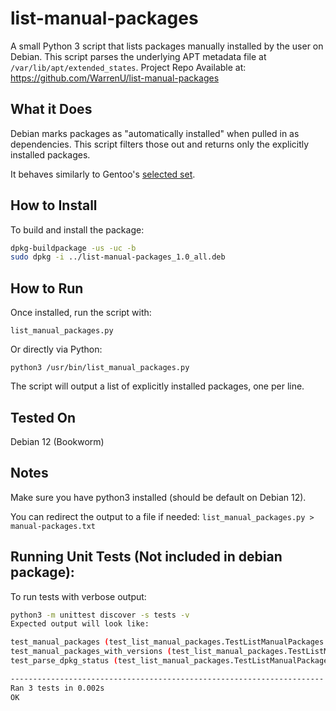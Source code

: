# list-manual-packages

A small Python 3 script that lists packages manually installed by the user on Debian. This script parses the underlying APT metadata file at `/var/lib/apt/extended_states`.
Project Repo Available at: https://github.com/WarrenU/list-manual-packages

## What it Does

Debian marks packages as "automatically installed" when pulled in as dependencies. This script filters those out and returns only the explicitly installed packages.

It behaves similarly to Gentoo's [selected set](https://wiki.gentoo.org/wiki/Selected_set_(Portage)).

## How to Install

To build and install the package:

```bash
dpkg-buildpackage -us -uc -b
sudo dpkg -i ../list-manual-packages_1.0_all.deb
```

##  How to Run
Once installed, run the script with:

`list_manual_packages.py`

Or directly via Python:

`python3 /usr/bin/list_manual_packages.py`

The script will output a list of explicitly installed packages, one per line.

## Tested On
Debian 12 (Bookworm)

## Notes
Make sure you have python3 installed (should be default on Debian 12).

You can redirect the output to a file if needed:
`list_manual_packages.py > manual-packages.txt`

## Running Unit Tests (Not included in debian package):

To run tests with verbose output:

```bash
python3 -m unittest discover -s tests -v
Expected output will look like:
```


```bash
test_manual_packages (test_list_manual_packages.TestListManualPackages.test_manual_packages) ... ok
test_manual_packages_with_versions (test_list_manual_packages.TestListManualPackages.test_manual_packages_with_versions) ... ok
test_parse_dpkg_status (test_list_manual_packages.TestListManualPackages.test_parse_dpkg_status) ... ok

----------------------------------------------------------------------
Ran 3 tests in 0.002s
OK
```